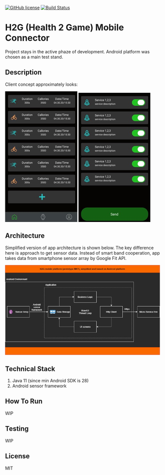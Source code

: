 [![GitHub license](https://img.shields.io/github/license/mashape/apistatus.svg)](https://github.com/Spayker/h2g-mobile-connector/blob/master/LICENSE)
[![Build Status](https://app.travis-ci.com/Spayker/h2g-mobile-connector.svg?branch=master)](https://travis-ci.com/Spayker/h2g-mobile-connector.svg)

# H2G (Health 2 Game) Mobile Connector

Project stays in the active phaze of development. Android platform was chosen as a main test stand.

## Description
Client concept approximately looks:

![alt text](resources/ux/h2g_activity_list.jpg)
![alt text](resources/ux/h2g_service_list.jpg)

## Architecture

Simplified version of app architecture is shown below. The key difference here is approach to get sensor data.
Instead of smart band cooperation, app takes data from smartphone sensor array by Google Fit API. </br>

![alt text](resources/arch/H2G_mobile_connector_redesign.jpg)

## Technical Stack
1) Java 11 (since min Android SDK is 28)
2) Android sensor framework

## How To Run
WIP

## Testing
WIP

## License
MIT
